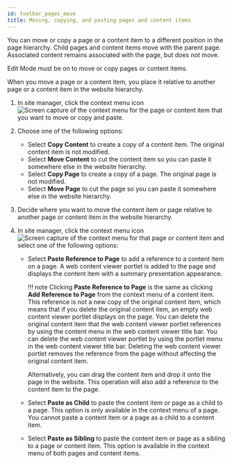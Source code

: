 ```yaml
---
id: toolbar_pages_move
title: Moving, copying, and pasting pages and content items
---
```





You can move or copy a page or a content item to a different position in the page hierarchy. Child pages and content items move with the parent page. Associated content remains associated with the page, but does not move.

Edit Mode must be on to move or copy pages or content items.

When you move a page or a content item, you place it relative to another page or a content item in the website hierarchy.

1.  In site manager, click the context menu icon ![Screen capture of the context menu](../../../images/toolbar_context_menu.jpg) for the page or content item that you want to move or copy and paste.

2.  Choose one of the following options:

    -   Select **Copy Content** to create a copy of a content item. The original content item is not modified.
    -   Select **Move Content** to cut the content item so you can paste it somewhere else in the website hierarchy.
    -   Select **Copy Page** to create a copy of a page. The original page is not modified.
    -   Select **Move Page** to cut the page so you can paste it somewhere else in the website hierarchy.
    
3.  Decide where you want to move the content item or page relative to another page or content item in the website hierarchy.

4.  In site manager, click the context menu icon ![Screen capture of the context menu](../../../images/toolbar_context_menu.jpg) for that page or content item and select one of the following options:

    -   Select **Paste Reference to Page** to add a reference to a content item on a page. A web content viewer portlet is added to the page and displays the content item with a summary presentation appearance.

        !!! note
            Clicking **Paste Reference to Page** is the same as clicking **Add Reference to Page** from the context menu of a content item. This reference is not a new copy of the original content item, which means that if you delete the original content item, an empty web content viewer portlet displays on the page. You can delete the original content item that the web content viewer portlet references by using the content menu in the web content viewer title bar. You can delete the web content viewer portlet by using the portlet menu in the web content viewer title bar. Deleting the web content viewer portlet removes the reference from the page without affecting the original content item.

        Alternatively, you can drag the content item and drop it onto the page in the website. This operation will also add a reference to the content item to the page.

    -   Select **Paste as Child** to paste the content item or page as a child to a page. This option is only available in the context menu of a page. You cannot paste a content item or a page as a child to a content item.

    -   Select **Paste as Sibling** to paste the content item or page as a sibling to a page or content item. This option is available in the context menu of both pages and content items.

